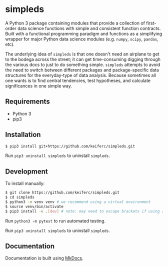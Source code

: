 # simpleds 

A Python 3 package containing modules that provide a collection of 
first-order data science functions with simple and consistent function 
contracts. Built with a functional programming paradigm and functions as a 
simplifying wrapper for major Python data science modules (e.g. `numpy`,
`scipy`, `pandas`, etc).

The underlying idea of `simpleds` is that one doesn't need an airplane to get
to the bodega across the street; it can get time-consuming digging through
the various docs to just to do something simple. `simpleds` attempts to avoid 
the need to switch between different packages and package-specific data 
structures for the everyday-type of data analysis. Because sometimes all one
wants is to find central tendencies, test hypotheses, and calculate
significances in one simple way. 


## Requirements

- Python 3
- pip3


## Installation

```bash
$ pip3 install git+https://github.com/keiferc/simpleds.git
```

Run `pip3 uninstall simpleds` to uninstall `simpleds`.


## Development

To install manually:

```bash
$ git clone https://github.com/keiferc/simpleds.git
$ cd simpleds
$ python3 -m venv venv # we recommend using a virtual environment
$ source venv/bin/activate
$ pip3 install -e .[dev] # note: may need to escape brackets if using zsh
```

Run `python3 -m pytest` to run automated testing.

Run `pip3 uninstall simpleds` to uninstall `simpleds`.


## Documentation

Documentation is built using [MkDocs](https://www.mkdocs.org/).

